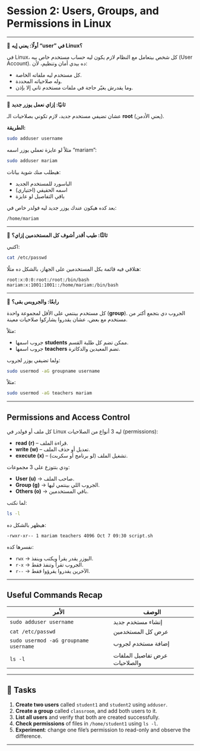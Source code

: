 # Session 2: Users, Groups, and Permissions in Linux

---

🧩 **أولًا: يعني إيه “user” في Linux؟**

في Linux، كل شخص بيتعامل مع النظام لازم يكون ليه حساب مستخدم خاص بيه (User Account).
ده بيدي أمان وتنظيم، لأن:

* كل مستخدم ليه ملفاته الخاصة.
* وله صلاحياته المحددة.
* وما يقدرش يغيّر حاجة في ملفات مستخدم تاني إلا بإذن.

---

🧰 **ثانيًا: إزاي نعمل يوزر جديد**

عشان تضيفي مستخدم جديد، لازم تكوني بصلاحيات الـ **root** (يعني الأدمن).

**الطريقة:**

```bash
sudo adduser username
```

مثلاً لو عايزة تعملي يوزر اسمه “mariam”:

```bash
sudo adduser mariam
```

هيطلب منك شوية بيانات:

* الباسورد للمستخدم الجديد
* اسمه الحقيقي (اختياري)
* باقي التفاصيل لو عايزة

بعد كده هيكون عندك يوزر جديد ليه فولدر خاص في:

```
/home/mariam
```

---

👤 **ثالثًا: طيب أقدر أشوف كل المستخدمين إزاي؟**

اكتبي:

```bash
cat /etc/passwd
```

هتلاقي فيه قائمة بكل المستخدمين على الجهاز، بالشكل ده مثلًا:

```
root:x:0:0:root:/root:/bin/bash
mariam:x:1001:1001::/home/mariam:/bin/bash
```

---

👥 **رابعًا: والجروبس بقى؟**

كل مستخدم بينتمي على الأقل لمجموعة واحدة (**group**).
الجروب دي بتجمع أكتر من مستخدم مع بعض، عشان يقدروا يشاركوا صلاحيات معينة.

مثلاً:

* جروب اسمها **students** ممكن تضم كل طلبة القسم.
* جروب اسمها **teachers** تضم المعيدين والدكاترة.

ولما تضيفي يوزر لجروب:

```bash
sudo usermod -aG groupname username
```

مثلاً:

```bash
sudo usermod -aG teachers mariam
```

---

## Permissions and Access Control

كل ملف أو فولدر في Linux ليه 3 أنواع من الصلاحيات (permissions):

* **read (r)** – قراءة الملف.
* **write (w)** – تعديل أو حذف الملف.
* **execute (x)** – تشغيل الملف (لو برنامج أو سكربت).

ودي بتتوزع على 3 مجموعات:

* **User (u)** → صاحب الملف.
* **Group (g)** → الجروب اللي بينتمي ليها.
* **Others (o)** → باقي المستخدمين.

لما نكتب:

```bash
ls -l
```

هيظهر بالشكل ده:

```
-rwxr-xr-- 1 mariam teachers 4096 Oct 7 09:30 script.sh
```

نفسرها كده:

* `rwx` → اليوزر يقدر يقرأ ويكتب وينفذ.
* `r-x` → الجروب تقرأ وتنفذ فقط.
* `r--` → الآخرين يقدروا يقرؤوا فقط.

---

## Useful Commands Recap

| الأمر                                 | الوصف                         |
| ------------------------------------- | ----------------------------- |
| `sudo adduser username`               | إنشاء مستخدم جديد             |
| `cat /etc/passwd`                     | عرض كل المستخدمين             |
| `sudo usermod -aG groupname username` | إضافة مستخدم لجروب            |
| `ls -l`                               | عرض تفاصيل الملفات والصلاحيات |

---

## 🧠 Tasks

1. **Create two users** called `student1` and `student2` using `adduser`.
2. **Create a group** called `classroom`, and add both users to it.
3. **List all users** and verify that both are created successfully.
4. **Check permissions** of files in `/home/student1` using `ls -l`.
5. **Experiment**: change one file’s permission to read-only and observe the difference.

---
